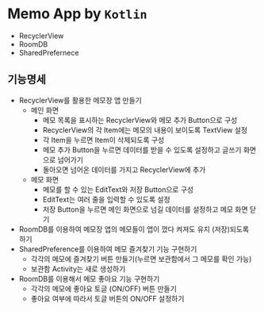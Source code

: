 # Memo App by `Kotlin`
- RecyclerView
- RoomDB
- SharedPrefernece


## 기능명세
- RecyclerView를 활용한 메모장 앱 만들기
    - 메인 화면
       - 메모 목록을 표시하는 RecyclerView와 메모 추가 Button으로 구성
       - RecyclerView의 각 Item에는 메모의 내용이 보이도록 TextView 설정
       - 각 Item을 누르면 Item이 삭제되도록 구성
       - 메모 추가 Button을 누르면 데이터를 받을 수 있도록 설정하고 글쓰기 화면으로 넘어가기
       - 돌아오면 넘어온 데이터를 가지고 RecyclerView에 추가
  - 메모 화면
       - 메모를 할 수 있는 EditText와 저장 Button으로 구성
       - EditText는 여러 줄을 입력할 수 있도록 설정
       - 저장 Button을 누르면 메인 화면으로 넘길 데이터를 설정하고 메모 화면 닫기
- RoomDB를 이용하여 메모장 앱의 메모들이 앱이 껐다 켜져도 유지 (저장)되도록 하기
- SharedPreference를 이용하여 메모 즐겨찾기 기능 구현하기
  - 각각의 메모에 즐겨찾기 버튼 만들기(누르면 보관함에서 그 메모를 확인 가능)
  - 보관함 Activity는 새로 생성하기
- RoomDB를 이용해서 메모 좋아요 기능 구현하기
  - 각각의 메모에 좋아요 토글 (ON/OFF) 버튼 만들기
  - 좋아요 여부에 따라서 토글 버튼의 ON/OFF 설정하기
